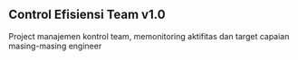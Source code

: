 ## Control Efisiensi Team v1.0
Project manajemen kontrol team, memonitoring aktifitas dan target capaian masing-masing engineer